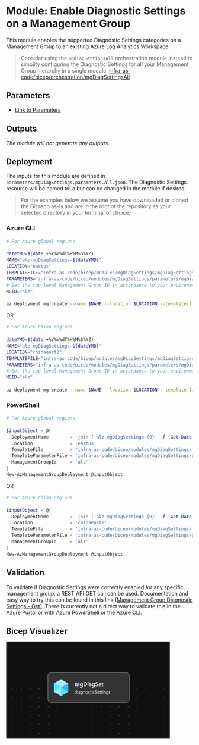 # Module: Enable Diagnostic Settings on a Management Group

This module enables the supported Diagnostic Settings categories on a Management Group to an existing Azure Log Analytics Workspace.
> Consider using the `mgDiagSettingsAll` orchestration module instead to simplify configuring the Diagnostic Settings for all your Management Group hierarchy in a single module. [infra-as-code/bicep/orchestration/mgDiagSettingsAll](https://github.com/Azure/ALZ-Bicep/tree/main/infra-as-code/bicep/orchestration/mgDiagSettingsAll)

## Parameters

- [Link to Parameters](generateddocs/mgDiagSettings.bicep.md)

## Outputs

*The module will not generate any outputs.*

## Deployment

The inputs for this module are defined in `parameters/mgDiagSettings.parameters.all.json`. The Diagnostic Settings resource will be named toLa but can be changed in the module if desired.

> For the  examples below we assume you have downloaded or cloned the Git repo as-is and are in the root of the repository as your selected directory in your terminal of choice.

### Azure CLI

```bash
# For Azure global regions

dateYMD=$(date +%Y%m%dT%H%M%S%NZ)
NAME="alz-mgDiagSettings-${dateYMD}"
LOCATION="eastus"
TEMPLATEFILE="infra-as-code/bicep/modules/mgDiagSettings/mgDiagSettings.bicep"
PARAMETERS="infra-as-code/bicep/modules/mgDiagSettings/parameters/mgDiagSettings.parameters.all.json"
# Set the top level Management Group ID in accordance to your environment. This example assumes default 'alz'.
MGID="alz"

az deployment mg create --name $NAME --location $LOCATION --template-file $TEMPLATEFILE --parameters $PARAMETERS --management-group-id $MGID
```

OR

```bash
# For Azure China regions

dateYMD=$(date +%Y%m%dT%H%M%S%NZ)
NAME="alz-mgDiagSettings-${dateYMD}"
LOCATION="chinaeast2"
TEMPLATEFILE="infra-as-code/bicep/modules/mgDiagSettings/mgDiagSettings.bicep"
PARAMETERS="infra-as-code/bicep/modules/mgDiagSettings/parameters/mgDiagSettings.parameters.all.json"
# Set the top level Management Group ID in accordance to your environment. This example assumes default 'alz'.
MGID="alz"

az deployment mg create --name $NAME --location $LOCATION --template-file $TEMPLATEFILE --parameters $PARAMETERS --management-group-id $MGID
```

### PowerShell

```powershell
# For Azure global regions

$inputObject = @{
  DeploymentName        = -join ('alz-mgDiagSettings-{0}' -f (Get-Date -Format 'yyyyMMddTHHMMssffffZ'))[0..63]
  Location              = 'eastus'
  TemplateFile          = "infra-as-code/bicep/modules/mgDiagSettings/mgDiagSettings.bicep"
  TemplateParameterFile = 'infra-as-code/bicep/modules/mgDiagSettings/parameters/mgDiagSettings.parameters.all.json'
  ManagementGroupId     = 'alz'
}
New-AzManagementGroupDeployment @inputObject
```

OR

```powershell
# For Azure China regions

$inputObject = @{
  DeploymentName        = -join ('alz-mgDiagSettings-{0}' -f (Get-Date -Format 'yyyyMMddTHHMMssffffZ'))[0..63]
  Location              = 'chinaeast2'
  TemplateFile          = "infra-as-code/bicep/modules/mgDiagSettings/mgDiagSettings.bicep"
  TemplateParameterFile = 'infra-as-code/bicep/modules/mgDiagSettings/parameters/mgDiagSettings.parameters.all.json'
  ManagementGroupId     = 'alz'
}
New-AzManagementGroupDeployment @inputObject
```

## Validation

To validate if Diagnostic Settings were correctly enabled for any specific management group, a REST API GET call can be used. Documentation and easy way to try this can be found in this link [(Management Group Diagnostic Settings - Get)](https://learn.microsoft.com/rest/api/monitor/management-group-diagnostic-settings/get?tabs=HTTP&tryIt=true&source=docs#code-try-0). There is currently not a direct way to validate this in the Azure Portal or with Azure PowerShell or the Azure CLI.

## Bicep Visualizer

![Bicep Visualizer](media/bicepVisualizer.png "Bicep Visualizer")
